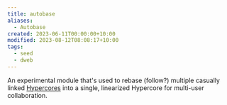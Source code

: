 ```yaml
---
title: autobase
aliases:
  - Autobase
created: 2023-06-11T00:00:00+10:00
modified: 2023-08-12T08:08:17+10:00
tags:
  - seed
  - dweb
---
```


An experimental module that's used to rebase (follow?) multiple casually linked [Hypercores](hypercore.md) into a single, linearized Hypercore for multi-user collaboration.